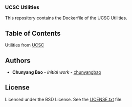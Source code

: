 ### UCSC Utilities

This repository contains the Dockerfile of the UCSC Utilities. 

## Table of Contents
Utilities from [UCSC](http://hgdownload.soe.ucsc.edu/admin/exe/)

## <a name="authors">Authors</a>
* **Chunyang Bao** - *Initial work* - [chunyangbao](https://github.com/chunyangbao)

## <a name="license">License</a>
Licensed under the BSD License. See the [LICENSE.txt](https://github.com/broadinstitute/gatk/blob/master/LICENSE.TXT) file.
